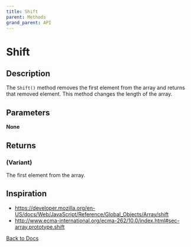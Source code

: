 ```yaml
---
title: Shift
parent: Methods
grand_parent: API
---
```


# Shift

## Description
The `Shift()` method removes the first element from the array and returns that removed element. This method changes the length of the array.

## Parameters
**None**

## Returns
### (Variant) 
The first element from the array.

## Inspiration
* <https://developer.mozilla.org/en-US/docs/Web/JavaScript/Reference/Global_Objects/Array/shift>
* <http://www.ecma-international.org/ecma-262/10.0/index.html#sec-array.prototype.shift>

[Back to Docs](https://senipah.github.io/VBA-Better-Array/)